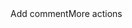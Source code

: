 <html> Add commentMore actions
<body>
  <script type='text/javascript'>
	function initEmbeddedMessaging() {
		try {
			embeddedservice_bootstrap.settings.language = 'de'; // For example, enter 'en' or 'en-US'

			embeddedservice_bootstrap.init(
				'00D0900000AEyYE',
				'DSAMessaging',
				'https://direct-sales.my.site.com/ESWDSAMessaging1736496168770',
				{
					scrt2URL: 'https://direct-sales.my.salesforce-scrt.com'
				}
			);
		} catch (err) {
			console.error('Error loading Embedded Messaging: ', err);
		}
	};
</script>
<script type='text/javascript' src='https://direct-sales.my.site.com/ESWDSAMessaging1736496168770/assets/js/bootstrap.min.js' onload='initEmbeddedMessaging()'></script>

</body>

</html>
